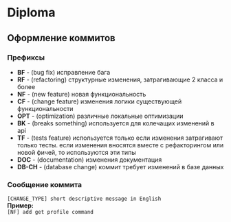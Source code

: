 # Diploma
 
## Оформление коммитов

### Префиксы

- **BF** - (bug fix) исправление бага
- **RF** - (refactoring) структурные изменения, затрагивающие 2 класса и более
- **NF** - (new feature) новая функциональность
- **CF** - (change feature) изменения логики существующей функциональности
- **OPT** - (optimization) различные локальные оптимизации
- **BK** - (breaks something) используется для колечащих изменений в api
- **TF** - (tests feature) используется только если изменения затрагивают только тесты. если изменения вносятся вместе с рефакторингом или новой фичей, то используются эти типы
- **DOC** - (documentation) изменения документация
- **DB-CH** - (database change) коммит требует изменений в базе данных

### Сообщение коммита

`[CHANGE_TYPE] short descriptive message in English`<br>
**Пример:**<br>
`[NF] add get profile command`
